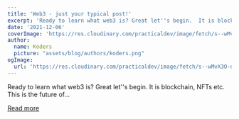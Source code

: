 ```yaml
---
title: 'Web3 - just your typical post!'
excerpt: 'Ready to learn what web3 is? Great let''s begin.  It is blockchain, NFTs etc.  This is the future of...'
date: '2021-12-06'
coverImage: 'https://res.cloudinary.com/practicaldev/image/fetch/s--wMvX3O-d--/c_imagga_scale,f_auto,fl_progressive,h_420,q_auto,w_1000/https://dev-to-uploads.s3.amazonaws.com/uploads/articles/0weidbu9dsag1f4eq5ae.jpg'
author:
  name: Koders
  picture: "assets/blog/authors/koders.png"
ogImage:
  url: 'https://res.cloudinary.com/practicaldev/image/fetch/s--wMvX3O-d--/c_imagga_scale,f_auto,fl_progressive,h_420,q_auto,w_1000/https://dev-to-uploads.s3.amazonaws.com/uploads/articles/0weidbu9dsag1f4eq5ae.jpg'
---
```


Ready to learn what web3 is? Great let''s begin.  It is blockchain, NFTs etc.  This is the future of...

[Read more](https://dev.to/inhuofficial/web3-just-your-typical-post-107h)
